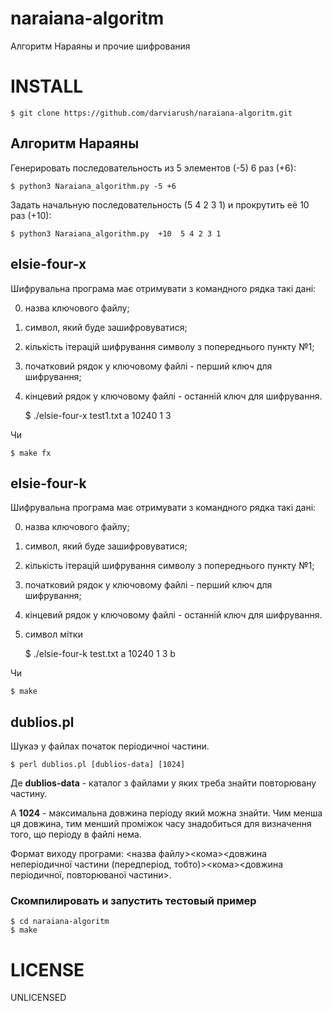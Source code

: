 # naraiana-algoritm
Алгоритм Нараяны и прочие шифрования

# INSTALL

    $ git clone https://github.com/darviarush/naraiana-algoritm.git

## Алгоритм Нараяны

Генерировать последовательность из 5 элементов (-5) 6 раз (+6):

    $ python3 Naraiana_algorithm.py -5 +6

Задать начальную последовательность (5 4 2 3 1) и прокрутить её 10 раз (+10):

    $ python3 Naraiana_algorithm.py  +10  5 4 2 3 1

## elsie-four-x

Шифрувальна програма має отримувати з командного рядка такі дані:

0. назва ключового файлу;
1. символ, який буде зашифровуватися;
2. кількість ітерацій шифрування символу з попереднього пункту №1;
3. початковий рядок у ключовому файлі - перший ключ для шифрування;
4. кінцевий рядок у ключовому файлі - останній ключ для шифрування.

	$ ./elsie-four-x test1.txt a 10240 1 3

Чи

    $ make fx

## elsie-four-k

Шифрувальна програма має отримувати з командного рядка такі дані:

0. назва ключового файлу;
1. символ, який буде зашифровуватися;
2. кількість ітерацій шифрування символу з попереднього пункту №1;
3. початковий рядок у ключовому файлі - перший ключ для шифрування;
4. кінцевий рядок у ключовому файлі - останній ключ для шифрування.
5. символ мiтки

    $ ./elsie-four-k test.txt a 10240 1 3 b

Чи

    $ make

## dublios.pl

Шукаэ у файлах початок перiодичноi частини.

	$ perl dublios.pl [dublios-data] [1024]

Де **dublios-data** - каталог з файлами у яких треба знайти повторювану частину.

А **1024** - максимальна довжина перiоду який можна знайти. Чим менша ця довжина, тим менший промiжок часу знадобиться для визначення того, що перiоду в файлi нема.

Формат виходу програми:
<назва файлу><кома><довжина неперіодичної частини (передперіод, тобто)><кома><довжина періодичної, повторюваної частини>.


### Скомпилировать и запустить тестовый пример

    $ cd naraiana-algoritm
    $ make

# LICENSE

UNLICENSED
